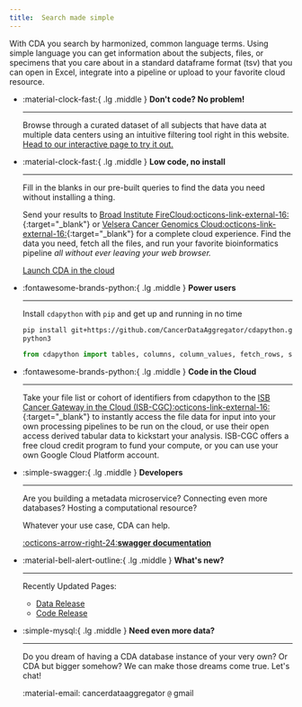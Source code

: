 ```yaml
---
title:  Search made simple
---
```


<div class="center" markdown> <p>With CDA you search by harmonized, common language terms. Using simple language you can get information about the subjects, files, or specimens that you care about in a standard dataframe format (tsv) that you can open in Excel, integrate into a pipeline or upload to your favorite cloud resource.</p></div>


<div class="grid cards" markdown>

-   :material-clock-fast:{ .lg .middle } __Don't code? No problem!__

    ---

    Browse through a curated dataset of all subjects that have data at multiple data centers using an intuitive filtering tool right in this website. 
<a href="../interactive/" title="interactive search" class="md-button md-button">Head to our interactive page to try it out.
</a></p>

-   :material-clock-fast:{ .lg .middle } __Low code, no install__

    ---

    Fill in the blanks in our pre-built queries to find the data you need without installing a thing. <p>Send your results to [Broad Institute FireCloud:octicons-link-external-16:](https://datacommons.cancer.gov/analytical-resource/broad-institute-firecloud){:target="_blank"} or [Velsera Cancer Genomics Cloud:octicons-link-external-16:](https://www.cancergenomicscloud.org/){:target="_blank"} for a complete cloud experience. Find the data you need, fetch all the files, and run your favorite bioinformatics pipeline *all without ever leaving your web browser.*<p>
<a href="https://colab.research.google.com/github/CancerDataAggregator/Community-Notebooks/blob/main/Tutorials/Welcome.ipynb" title="Try it now" class="md-button md-button">Launch CDA in the cloud
</a></p>

-   :fontawesome-brands-python:{ .lg .middle } __Power users__

    ---

    Install `cdapython` with `pip` and get up
    and running in no time

    ```bash
    pip install git+https://github.com/CancerDataAggregator/cdapython.git
    python3
    ```

    ```python
    from cdapython import tables, columns, column_values, fetch_rows, summary_counts
    ```

-   :fontawesome-brands-python:{ .lg .middle } __Code in the Cloud__

    ---

    Take your file list or cohort of identifiers from cdapython to the [ISB Cancer Gateway in the Cloud (ISB-CGC):octicons-link-external-16:](https://isb-cgc.org/){:target="_blank"} to instantly access the file data for input into your own processing pipelines to be run on the cloud, or use their open access derived tabular data to kickstart your analysis. ISB-CGC offers a free cloud credit program to fund your compute, or you can use your own Google Cloud Platform account.


-   :simple-swagger:{ .lg .middle } __Developers__

    ---

    Are you building a metadata microservice? Connecting even more databases? Hosting a computational resource? <p>Whatever your use case, CDA can help.

    [:octicons-arrow-right-24:**swagger documentation**](../documentation/developers/)

-   :material-bell-alert-outline:{ .lg .middle } __What's new?__

    ---

    Recently Updated Pages:

    - [Data Release](../release_notes/data_updates.md)
    - [Code Release](../release_notes/cdapython.md)

-   :simple-mysql:{ .lg .middle } __Need even more data?__

    ---

    Do you dream of having a CDA database instance of your very own? Or CDA but bigger somehow?
    We can make those dreams come true. Let's chat!

    :material-email: cancerdataaggregator `@` gmail



</div>

